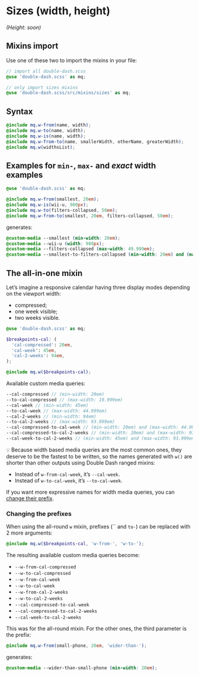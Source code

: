 # Sizes (width, height)

*(Height: soon)*

## Mixins import

Use one of these two to import the mixins in your file:

```scss
// import all double-dash.scss
@use 'double-dash.scss' as mq;

// only import sizes mixins
@use 'double-dash.scss/src/mixins/sizes' as mq;
```

## Syntax

```scss
@include mq.w-from(name, width);
@include mq.w-to(name, width);
@include mq.w-is(name, width);
@include mq.w-from-to(name, smallerWidth, otherName, greaterWidth);
@include mq.w(widthsList);
```

## Examples for `min-`, `max-` and _exact_ width examples

```scss
@use 'double-dash.scss' as mq;

@include mq.w-from(smallest, 20em);
@include mq.w-is(wii-u, 980px);
@include mq.w-to(filters-collapsed, 50em);
@include mq.w-from-to(smallest, 20em, filters-collapsed, 50em);
```

generates:
```css
@custom-media --smallest (min-width: 20em);
@custom-media --wii-u (width: 980px);
@custom-media --filters-collapsed (max-width: 49.999em);
@custom-media --smallest-to-filters-collapsed (min-width: 20em) and (max-width: 49.999em);
```

## The all-in-one mixin

Let’s imagine a responsive calendar having three display modes depending on the viewport width:
- compressed;
- one week visible;
- two weeks visible.

```scss
@use 'double-dash.scss' as mq;

$breakpoints-cal: (
  'cal-compressed': 20em,
  'cal-week': 45em,
  'cal-2-weeks': 94em,
);

@include mq.w($breakpoints-cal);
```

Available custom media queries:

```scss
--cal-compressed // (min-width: 20em)
--to-cal-compressed // (max-width: 19.999em)
--cal-week // (min-width: 45em)
--to-cal-week // (max-width: 44.999em)
--cal-2-weeks // (min-width: 94em)
--to-cal-2-weeks // (max-width: 93.999em)
--cal-compressed-to-cal-week // (min-width: 20em) and (max-width: 44.999em)
--cal-compressed-to-cal-2-weeks // (min-width: 20em) and (max-width: 93.999em)
--cal-week-to-cal-2-weeks // (min-width: 45em) and (max-width: 93.999em)
```

💡 Because width based media queries are the most common ones, they deserve to be the fastest to be written, so the names generated with `w()` are shorter than other outputs using Double Dash ranged mixins:
- Instead of `w-from-cal-week`, it’s `--cal-week`.
- Instead of `w-to-cal-week`, it’s `--to-cal-week`.

If you want more expressive names for width media queries, you can [change their prefix](#changing-the-prefixes).

### Changing the prefixes

When using the all-round `w` mixin, prefixes (`` and `to-`) can be replaced with 2 more arguments:

```scss
@include mq.w($breakpoints-cal, 'w-from-', 'w-to-');
```
The resulting available custom media queries become:
- `--w-from-cal-compressed`
- `--w-to-cal-compressed`
- `--w-from-cal-week`
- `--w-to-cal-week`
- `--w-from-cal-2-weeks`
- `--w-to-cal-2-weeks`
- `--cal-compressed-to-cal-week`
- `--cal-compressed-to-cal-2-weeks`
- `--cal-week-to-cal-2-weeks`

This was for the all-round mixin. For the other ones, the third parameter is the prefix:

```scss
@include mq.w-from(small-phone, 20em, 'wider-than-');
```

generates:
```css
@custom-media --wider-than-small-phone (min-width: 20em);
```
